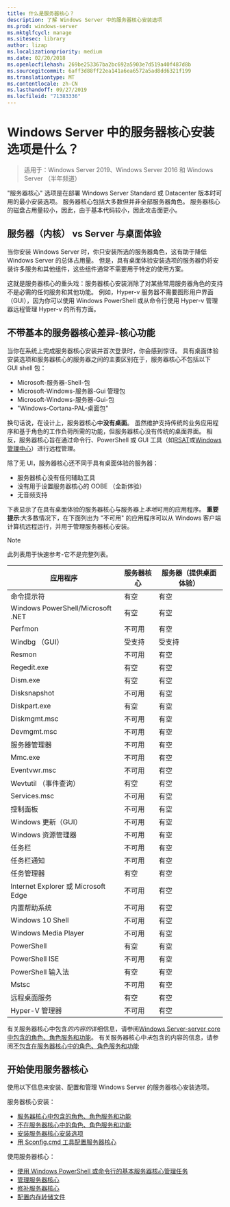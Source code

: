 ```yaml
---
title: 什么是服务器核心？
description: 了解 Windows Server 中的服务器核心安装选项
ms.prod: windows-server
ms.mktglfcycl: manage
ms.sitesec: library
author: lizap
ms.localizationpriority: medium
ms.date: 02/20/2018
ms.openlocfilehash: 269be253367ba2bc692a5903e7d519a40f487d8b
ms.sourcegitcommit: 6aff3d88ff22ea141a6ea6572a5ad8dd6321f199
ms.translationtype: MT
ms.contentlocale: zh-CN
ms.lasthandoff: 09/27/2019
ms.locfileid: "71383336"
---
```

# <a name="what-is-the-server-core-installation-option-in-windows-server"></a>Windows Server 中的服务器核心安装选项是什么？

> 适用于：Windows Server 2019、Windows Server 2016 和 Windows Server （半年频道）

"服务器核心" 选项是在部署 Windows Server Standard 或 Datacenter 版本时可用的最小安装选项。 服务器核心包括大多数但并非全部服务器角色。 服务器核心的磁盘占用量较小，因此，由于基本代码较小，因此攻击面更小。 

## <a name="server-core-vs-server-with-desktop-experience"></a>服务器（内核） vs Server 与桌面体验 
当你安装 Windows Server 时，你只安装所选的服务器角色，这有助于降低 Windows Server 的总体占用量。 但是，具有桌面体验安装选项的服务器仍将安装许多服务和其他组件，这些组件通常不需要用于特定的使用方案。 

这就是服务器核心的重头戏：服务器核心安装消除了对某些常用服务器角色的支持不是必需的任何服务和其他功能。 例如，Hyper-v 服务器不需要图形用户界面（GUI），因为你可以使用 Windows PowerShell 或从命令行使用 Hyper-v 管理器远程管理 Hyper-v 的所有方面。 

## <a name="the-server-core-difference---core-capabilities-without-the-frills"></a>不带基本的服务器核心差异-核心功能
当你在系统上完成服务器核心安装并首次登录时，你会感到惊讶。 具有桌面体验安装选项和服务器核心的服务器之间的主要区别在于，服务器核心不包括以下 GUI shell 包：

- Microsoft-服务器-Shell-包
- Microsoft-Windows-服务器-Gui 管理包
- Microsoft-Windows-服务器-Gui-包
- "Windows-Cortana-PAL-桌面包"

换句话说，在设计上，服务器核心中**没有桌面**。 虽然维护支持传统的业务应用程序和基于角色的工作负荷所需的功能，但服务器核心没有传统的桌面界面。 相反，服务器核心旨在通过命令行、PowerShell 或 GUI 工具（如[RSAT](../../remote/remote-server-administration-tools.md)或[Windows 管理中心](../../manage/windows-admin-center/overview.md)）进行远程管理。

除了无 UI，服务器核心还不同于具有桌面体验的服务器：

- 服务器核心没有任何辅助工具
- 没有用于设置服务器核心的 OOBE （全新体验）
- 无音频支持

下表显示了在具有桌面体验的服务器核心与服务器上*本地*可用的应用程序。 **重要提示**:大多数情况下，在下面列出为 "不可用" 的应用程序可以从 Windows 客户端计算机远程运行，并用于管理服务器核心安装。

> [!NOTE]
> 此列表用于快速参考-它不是完整列表。


| 应用程序                     | 服务器核心     | 服务器（提供桌面体验） |
|------------------------------------|-----------------|--------------------------------|
| 命令提示符                     | 有空       | 有空                      |
| Windows PowerShell/Microsoft .NET | 有空       | 有空                      |
| Perfmon                        | 不可用  | 有空                      |
| Windbg （GUI）                         | 受支持       | 受支持                      |
| Resmon                         | 不可用   | 有空                      |
| Regedit.exe                            | 有空       | 有空                      |
| Dism.exe                         | 有空       | 有空                      |
| Disksnapshot                   | 不可用   | 有空                      |
| Diskpart.exe                       | 有空       | 有空                      |
| Diskmgmt.msc                       | 不可用   | 有空                      |
| Devmgmt.msc                        | 不可用   | 有空                      |
| 服务器管理器                     | 不可用  | 有空                      |
| Mmc.exe                            | 不可用   | 有空                      |
| Eventvwr.msc                           | 不可用  | 有空                      |
| Wevtutil （事件查询）           | 有空       | 有空                      |
| Services.msc                       | 不可用   | 有空                      |
| 控制面板                      | 不可用   | 有空                      |
| Windows 更新（GUI）                 | 不可用 | 有空                      |
| Windows 资源管理器                   | 不可用   | 有空                      |
| 任务栏                            | 不可用   | 有空                      |
| 任务栏通知              | 不可用   | 有空                      |
| 任务管理器                            | 有空       | 有空                      |
| Internet Explorer 或 Microsoft Edge          | 不可用   | 有空                      |
| 内置帮助系统               | 不可用   | 有空                      |
| Windows 10 Shell                   | 不可用   | 有空                      |
| Windows Media Player               | 不可用   | 有空                      |
| PowerShell                         | 有空       | 有空                      |
| PowerShell ISE                     | 不可用   | 有空                      |
| PowerShell 输入法                     | 有空       | 有空                      |
| Mstsc                          | 不可用   | 有空                      |
| 远程桌面服务            | 有空       | 有空                      |
| Hyper-V 管理器                    | 不可用  | 有空                      |


有关服务器核心中包含*的内容的*详细信息，请参阅[Windows Server-server core 中包含的角色、角色服务和功能](server-core-roles-and-services.md)。 有关服务器核心中*未*包含的内容的信息，请参阅[不包含在服务器核心中的角色、角色服务和功能](server-core-removed-roles.md)

## <a name="get-started-using-server-core"></a>开始使用服务器核心
使用以下信息来安装、配置和管理 Windows Server 的服务器核心安装选项。

服务器核心安装： 
- [服务器核心中包含的角色、角色服务和功能](server-core-roles-and-services.md)
- [不在服务器核心中的角色、角色服务和功能](server-core-removed-roles.md)
- [安装服务器核心安装选项](../../get-started/getting-started-with-server-core.md)
- [用 Sconfig.cmd 工具配置服务器核心](../../get-started/sconfig-on-ws2016.md)

使用服务器核心：
- [使用 Windows PowerShell 或命令行的基本服务器核心管理任务](server-core-administer.md)
- [管理服务器核心](server-core-manage.md)
- [修补服务器核心](server-core-servicing.md)
- [配置内存转储文件](server-core-memory-dump.md)